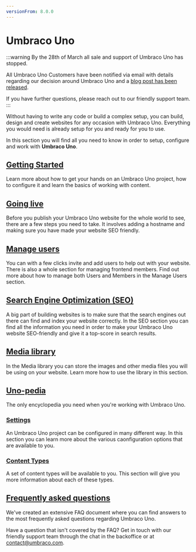 ```yaml
---
versionFrom: 8.0.0
---
```


# Umbraco Uno

:::warning
By the 28th of March all sale and support of Umbraco Uno has stopped.

All Umbraco Uno Customers have been notified via email with details regarding our decision around Umbraco Uno and a [blog post has been released](https://umbraco.com/blog/umbraco-product-update-march-30-2022/).

If you have further questions, please reach out to our friendly support team.
:::

Without having to write any code or build a complex setup, you can build, design and create websites for any occasion with Umbraco Uno. Everything you would need is already setup for you and ready for you to use.

In this section you will find all you need to know in order to setup, configure and work with **Umbraco Uno**.

## [Getting Started](Getting-Started)

Learn more about how to get your hands on an Umbraco Uno project, how to configure it and learn the basics of working with content.

## [Going live](Going-live)

Before you publish your Umbraco Uno website for the whole world to see, there are a few steps you need to take. It involves adding a hostname and making sure you have made your website SEO friendly.

## [Manage users](Manage-users)

You can with a few clicks invite and add users to help out with your website. There is also a whole section for managing frontend members. Find out more about how to manage both Users and Members in the Manage Users section.

## [Search Engine Optimization (SEO)](SEO)

A big part of building websites is to make sure that the search engines out there can find and index your website correctly. In the SEO section you can find all the information you need in order to make your Umbraco Uno website SEO-friendly and give it a top-score in search results.

## [Media library](Creating-Content/Manage-Media-Library)

In the Media library you can store the images and other media files you will be using on your website. Learn more how to use the library in this section.

## [Uno-pedia](Uno-pedia)

The only encyclopedia you need when you're working with Umbraco Uno.

### [Settings](Uno-pedia/Settings)

An Umbraco Uno project can be configured in many different way. In this section you can learn more about the various caonfiguration options that are available to you.

### [Content Types](Uno-pedia/Content-Types)

A set of content types will be available to you. This section will give you more information about each of these types.

## [Frequently asked questions](https://umbraco.com/products/umbraco-uno/faq-umbraco-uno/)

We've created an extensive FAQ document where you can find answers to the most frequently asked questions regarding Umbraco Uno.

Have a question that isn't covered by the FAQ? Get in touch with our friendly support team through the chat in the backoffice or at contact@umbraco.com.
